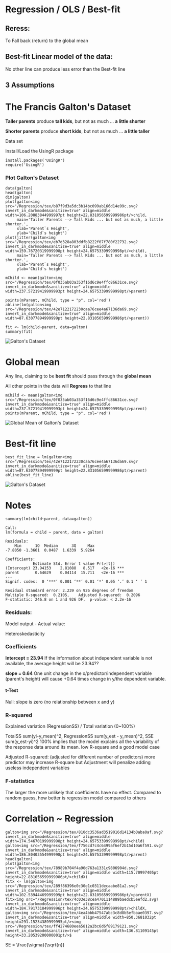 # Regression / OLS / Best-fit

## Reress: 
To Fall back (return) to the global mean

## Best-fit Linear model of the data: 
No other line can produce less error than the Best-fit line

## 3 Assumptions
 
# The Francis Galton's Dataset
__Taller parents__ produce __tall kids__, but not as much ... **a little shorter**

__Shorter parents__ produce __short kids__, but not as much ... **a little taller**

Data set

Install/Load the UsingR package
```{R}
install.packages('UsingR')
require('UsingR')
```

### Plot Galton's Dataset
```{R}
data(galton)
head(galton)
dim(galton)
plot(galton<img src="/Regression/tex/b87f9d3a5dc3b14bc099ab166d14e99c.svg?invert_in_darkmode&sanitize=true" align=middle width=106.20883844999997pt height=22.831056599999986pt/>child,
     main='Taller Parents --> Tall Kids ... but not as much, a little shorter.',
     xlab='Parent`s Height',
     ylab='Child`s height')
plot(jitter(galton<img src="/Regression/tex/eb7d328a803ddfb8222f07f780f22732.svg?invert_in_darkmode&sanitize=true" align=middle width=159.76720319999998pt height=24.65753399999998pt/>child), 
     main='Taller Parents --> Tall Kids ... but not as much, a little shorter.',
     xlab='Parent`s Height',
     ylab='Child`s height')
```

```{R}
mChild <- mean(galton<img src="/Regression/tex/0f035ab03a353f16d6c9e4ffc86631ce.svg?invert_in_darkmode&sanitize=true" align=middle width=237.57219419999993pt height=24.65753399999998pt/>parent)

points(mParent, mChild, type = "p", col='red')
abline(lm(galton<img src="/Regression/tex/42e7122172230caa76cee4a67136da69.svg?invert_in_darkmode&sanitize=true" align=middle width=87.63077894999999pt height=22.831056599999986pt/>parent))

fit <- lm(child~parent, data=galton)
summary(fit) 

```
![Galton's Dataset](https://github.com/DrUzair/MLSD/blob/master/Regression/images/Galton_Dataset.png)

# Global mean

Any line, claiming to be **best fit** should pass through the **global mean**

All other points in the data will **Regress** to that line

```{R}
mChild <- mean(galton<img src="/Regression/tex/0f035ab03a353f16d6c9e4ffc86631ce.svg?invert_in_darkmode&sanitize=true" align=middle width=237.57219419999993pt height=24.65753399999998pt/>parent)
points(mParent, mChild, type = "p", col='red')
```
![Global Mean of Galton's Dataset](https://github.com/DrUzair/MLSD/blob/master/Regression/images/Galton_Dataset_Mean.png)
# Best-fit line

```{R}
best_fit_line = lm(galton<img src="/Regression/tex/42e7122172230caa76cee4a67136da69.svg?invert_in_darkmode&sanitize=true" align=middle width=87.63077894999999pt height=22.831056599999986pt/>parent)
abline(best_fit_line)
```
![Galton's Dataset](https://github.com/DrUzair/MLSD/blob/master/Regression/images/Galton_Dataset_lm.png)

# Notes
```{R}
summary(lm(child~parent, data=galton))

Call:
lm(formula = child ~ parent, data = galton)

Residuals:
    Min      1Q  Median      3Q     Max 
-7.8050 -1.3661  0.0487  1.6339  5.9264 

Coefficients:
            Estimate Std. Error t value Pr(>|t|)    
(Intercept) 23.94153    2.81088   8.517   <2e-16 ***
parent       0.64629    0.04114  15.711   <2e-16 ***
---
Signif. codes:  0 ‘***’ 0.001 ‘**’ 0.01 ‘*’ 0.05 ‘.’ 0.1 ‘ ’ 1

Residual standard error: 2.239 on 926 degrees of freedom
Multiple R-squared:  0.2105,	Adjusted R-squared:  0.2096 
F-statistic: 246.8 on 1 and 926 DF,  p-value: < 2.2e-16
```
### Residuals:
Model output - Actual value:

Heteroskedasticity

### Coefficients

**Intercept = 23.94**
If the information about independent variable is not available, the average height will be 23.94??

**slope = 0.64**
One unit change in the x/predictor/independent variable (parent's height) will cause +0.64 times change in y/the dependent variable. 

#### t-Test
Null: slope is zero (no relationship between x and y)

### R-squared 
Explained variation (RegressionSS) / Total variation (0~100%) 

TotalSS sum(yi-y_mean)^2, RegressionSS sum(y_est - y_mean)^2, SSE sum(y_est-yi)^2
100% implies that the model explains all the variability of the response data around its mean.
low R-square and a good model case

Adjusted R-squared: (adjusted for different number of predictors)
more predictor may increase R-square but Adjustment will penalize adding useless independent variables

### F-statistics
The larger the more unlikely that coefficients have no effect. 
Compared to random guess, how better is regression model compared to others

##

# Correlation ~ Regression
```{R}
galton<img src="/Regression/tex/810dc3536ad3519016d14134b0aba0af.svg?invert_in_darkmode&sanitize=true" align=middle width=174.54670199999998pt height=24.65753399999998pt/>child)
galton<img src="/Regression/tex/f756cd7c4c6499af6ef2b15d10a6f591.svg?invert_in_darkmode&sanitize=true" align=middle width=186.80403554999998pt height=24.65753399999998pt/>parent)
head(galton)
plot(galton<img src="/Regression/tex/78989b704f4a96d763a1331c9806904d.svg?invert_in_darkmode&sanitize=true" align=middle width=115.70997405pt height=22.831056599999986pt/>childX)
fitx <- lm(galton<img src="/Regression/tex/289f86396e0c30e1c0311decaabe81a2.svg?invert_in_darkmode&sanitize=true" align=middle width=102.53944469999999pt height=22.831056599999986pt/>parentX)
fitx<img src="/Regression/tex/4c03e38cea4701114889baedcb5eefd2.svg?invert_in_darkmode&sanitize=true" align=middle width=184.79173184999996pt height=24.65753399999998pt/>childX, galton<img src="/Regression/tex/4ea4bbb47547abc3c8d8b5efbaae0397.svg?invert_in_darkmode&sanitize=true" align=middle width=850.3681032pt height=291.15234389999995pt/><img src="/Regression/tex/ff4274680eea5812a2bc6d6f89179121.svg?invert_in_darkmode&sanitize=true" align=middle width=136.81109145pt height=33.20539200000001pt/>$
```


SE = \frac{\sigma}{\sqrt{n}}

